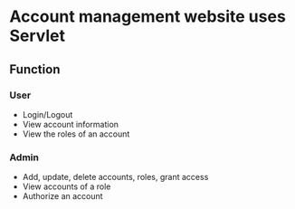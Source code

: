 # Account management website uses Servlet

## Function

### User

-   Login/Logout
-   View account information
-   View the roles of an account

### Admin

-   Add, update, delete accounts, roles, grant access
-   View accounts of a role
-   Authorize an account
